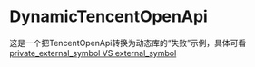 # DynamicTencentOpenApi
这是一个把TencentOpenApi转换为动态库的“失败”示例，具体可看[private_external_symbol VS external_symbol](http://www.jianshu.com/p/a371709f1158)
